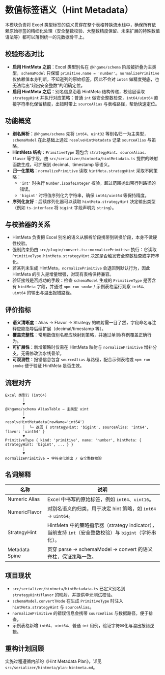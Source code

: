 # 数值标签语义（Hint Metadata）

本模块负责将 Excel 类型标签的语义贯穿在整个表格转换流水线中，确保所有依赖原始标签的精细化处理（安全整数校验、大整数精度保留、未来扩展的特殊数值语法等）都可以落到统一的元数据骨干上。

## 校验形态对比

- **启用 HintMeta 之前**：Excel 类型别名在 `@khgame/schema` 阶段被折叠为主类型，`schemaModel` 只保留 `primitive.name = 'number'`。`normalizePrimitive` 仅依赖值本身判断，不知道列的原始标签，因此不会对 `int64` 做精度兜底，也无法给出“超出安全整数”的明确定位。
- **启用 HintMeta 之后**：别名信息沿着 HintMeta 结构传递，校验层读取 `strategyHint` 并执行对应策略：普通 `int` 做安全整数检查，`int64/uint64` 直接字符串化保留精度，出错时带上 `sourceAlias` 与表格路径，帮助快速定位。

## 功能概览

- **别名解析**：`@khgame/schema` 先将 `int64`、`uint32` 等别名归一为主类型，`schemaModel` 在此基础上通过 `resolveHintMetadata` 记录 `sourceAlias` 与策略。
- **HintMeta 结构**：`PrimitiveType` 现包含 `strategyHint`、`sourceAlias`、`flavor` 等字段，由 `src/serializer/hintmeta/hintMetadata.ts` 提供的映射函数生成，可扩展到 decimal、timestamp 等语义。
- **归一化策略**：`normalizePrimitive` 读取 `hintMeta.strategyHint` 采取不同策略：
  - `'int'` 时执行 `Number.isSafeInteger` 校验，超过范围抛出带行列路径的错误。
  - `'bigint'` 时将值序列化为字符串，确保 `int64/uint64` 等保持精度。
- **序列化友好**：后续序列化器可以读取 `hintMeta.strategyHint` 决定输出类型（例如 `ts-interface` 将 `bigint` 字段声明为 `string`）。

## 与校验器的关系

- HintMeta 负责把 Excel 别名的语义从解析阶段携带到转换阶段，本身不做硬性校验。
- 强制约束仍由 `src/plugin/convert.ts::normalizePrimitive` 执行：它读取 `PrimitiveType.hintMeta.strategyHint` 决定是否触发安全整数检查或字符串化。
- 若某列未生成 HintMeta，`normalizePrimitive` 会退回到默认行为，因此 HintMeta 的引入是增量增强，对现有表格保持兼容。
- 验证接线是否成功的手段：检查 `schemaModel` 生成的 `PrimitiveType` 是否含有 `hintMeta` 字段，并通过 `npm run smoke` / 示例表格运行观察 `int64`、`uint64` 的输出与溢出报错路径。

## 评价指标

- **语义清晰度**：Alias → Flavor → Strategy 的映射需一目了然，字段命名与注释应能指导后续扩展（decimal/timestamp 等）。
- **覆盖完整性**：常用数值别名都应映射到策略，并通过单测/样例覆盖正确行为。
- **可扩展性**：新增策略时仅需在 HintMeta 映射与 `normalizePrimitive` 增补分支，无需修改流水线骨架。
- **可观测性**：报错信息包含 `sourceAlias` 与路径，配合示例表格或 `npm run smoke` 便于验证 HintMeta 是否生效。

## 流程对齐

```
Excel 类型行 (int64)
        │
        ▼
@khgame/schema AliasTable → 主类型 uint
        │
        ▼
resolveHintMetadata(rawName='int64')
        │  └─ 返回 { strategyHint: 'bigint', sourceAlias: 'int64', flavor: 'uint64' }
        ▼
PrimitiveType { kind: 'primitive', name: 'number', hintMeta: { strategyHint: 'bigint', ... } }
        │
        ▼
normalizePrimitive → 字符串化输出 / 安全整数校验
```

## 名词解释

| 名称 | 说明 |
| --- | --- |
| Numeric Alias | Excel 中书写的原始标签，例如 `int64`、`uint16`。|
| NumericFlavor | 对别名语义的归类，用于决定 hint 策略，如 `int64` → `uint64`。|
| StrategyHint | HintMeta 中的策略指示器（strategy indicator），当前支持 `int`（安全整数校验）与 `bigint`（字符串化）。|
| Metadata Spine | 贯穿 parse → schemaModel → convert 的语义脊柱，保证策略一致。|

## 项目现状

- `src/serializer/hintmeta/hintMetadata.ts` 已定义别名到 `strategyHint`/`flavor` 的映射，并提供单元测试校验。
- `schemaModel.convertTNode` 在生成 `PrimitiveType` 时注入 `hintMeta.strategyHint` 与 `sourceAlias`。
- `normalizePrimitive` 的错误信息会携带 `sourceAlias` 与数据路径，便于排查。
- 示例表格新增 `int64`、`uint64`、普通 `int` 用例，验证字符串化与溢出报错逻辑。

## 重构计划回顾

实施过程遵循内部的《Hint Metadata Plan》，详见 `src/serializer/hintmeta/plan-hintmeta.md`。
